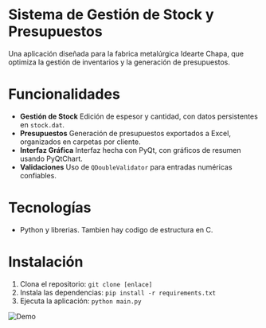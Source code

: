 # Sistema de Gestión de Stock y Presupuestos  

Una aplicación diseñada para la fabrica metalúrgica Idearte Chapa, que optimiza la gestión de inventarios y la generación de presupuestos.  

# Funcionalidades  
-  **Gestión de Stock** Edición de espesor y cantidad, con datos persistentes en `stock.dat`.  
-  **Presupuestos** Generación de presupuestos exportados a Excel, organizados en carpetas por cliente.  
-  **Interfaz Gráfica** Interfaz hecha con PyQt, con gráficos de resumen usando PyQtChart.  
-  **Validaciones** Uso de `QDoubleValidator` para entradas numéricas confiables.  

# Tecnologías  
- Python y librerias. Tambien hay codigo de estructura en C.

# Instalación  
1. Clona el repositorio: `git clone [enlace]`  
2. Instala las dependencias: `pip install -r requirements.txt`  
3. Ejecuta la aplicación: `python main.py`  

![Demo](C:\Users\Beker\Desktop\presupuesto.jpg)  
